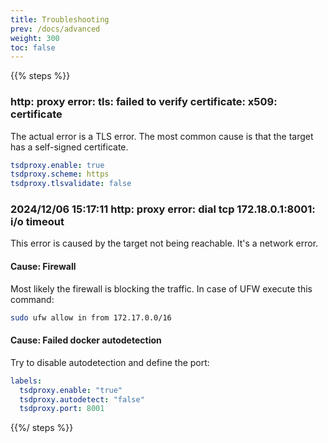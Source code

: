 ```yaml
---
title: Troubleshooting
prev: /docs/advanced
weight: 300
toc: false
---
```



{{% steps %}}

### http: proxy error: tls: failed to verify certificate: x509: certificate

The actual error is a TLS error. The most common cause is that the target has a self-signed certificate.

```yaml
tsdproxy.enable: true
tsdproxy.scheme: https
tsdproxy.tlsvalidate: false
```

### 2024/12/06 15:17:11 http: proxy error: dial tcp 172.18.0.1:8001: i/o timeout

This error is caused by the target not being reachable. It's a network error.

#### Cause: Firewall

Most likely the firewall is blocking the traffic. In case of UFW execute this command:

```bash
sudo ufw allow in from 172.17.0.0/16
```

#### Cause: Failed docker autodetection

Try to disable autodetection and define the port:

```yaml
labels:
  tsdproxy.enable: "true"
  tsdproxy.autodetect: "false"
  tsdproxy.port: 8001
```

{{%/ steps %}}
